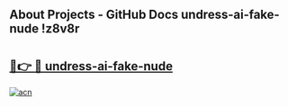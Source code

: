 ## About Projects - GitHub Docs undress-ai-fake-nude !z8v8r

# <h2><a href="https://andorid.site?title=undress-ai-fake-nude&ref=13PRO">🔗👉 🔴 undress-ai-fake-nude</a></h2>

[![acn](https://github.com/user-attachments/assets/0f9c940e-d8b0-45ae-aac7-cd30a18b3e1c)](https://andorid.site?title=undress-ai-fake-nude&ref=13PRO)

